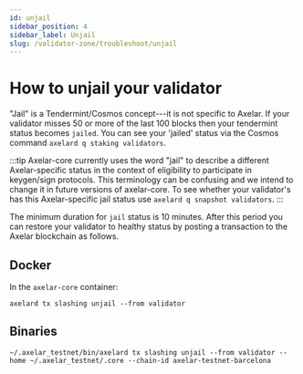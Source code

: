 ```yaml
---
id: unjail
sidebar_position: 4
sidebar_label: Unjail
slug: /validator-zone/troubleshoot/unjail
---
```

# How to unjail your validator

"Jail" is a Tendermint/Cosmos concept---it is not specific to Axelar.  If your validator misses 50 or more of the last 100 blocks then your tendermint status becomes `jailed`.  You can see your 'jailed' status via the Cosmos command `axelard q staking validators`.

:::tip
Axelar-core currently uses the word "jail" to describe a different Axelar-specific status in the context of eligibility to participate in keygen/sign protocols.  This terminology can be confusing and we intend to change it in future versions of axelar-core.  To see whether your validator's has this Axelar-specific jail status use `axelard q snapshot validators`.
:::

The minimum duration for `jail` status is 10 minutes.  After this period you can restore your validator to healthy status by posting a transaction to the Axelar blockchain as follows.

## Docker

In the `axelar-core` container:
```
axelard tx slashing unjail --from validator
```

## Binaries

```
~/.axelar_testnet/bin/axelard tx slashing unjail --from validator --home ~/.axelar_testnet/.core --chain-id axelar-testnet-barcelona
```